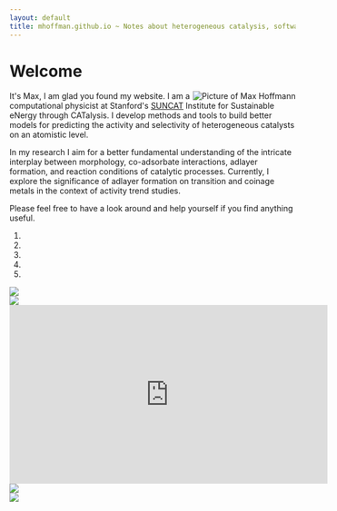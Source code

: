 ```yaml
---
layout: default
title: mhoffman.github.io ~ Notes about heterogeneous catalysis, software, and more.
---
```



# Welcome

<img src="{{ site.url}}/images/MH_cropped_circle.png" alt="Picture of Max Hoffmann"
style="float: right; "
/>

It's Max, I am glad you found my website. I am a computational physicist at Stanford's [SUNCAT](https://suncat.slac.stanford.edu/) Institute for Sustainable eNergy through CATalysis. I develop methods and tools to build better models for predicting the activity and selectivity of heterogeneous catalysts on an atomistic level. 

In my research I aim for a better fundamental understanding of the intricate interplay between morphology, co-adsorbate interactions, adlayer formation, and reaction conditions of catalytic processes. Currently, I explore the significance of adlayer formation on transition and coinage metals in the context of activity trend studies.

Please feel free to have a look around and help yourself if you find anything useful.

<div class="card-1 padded">

<div class="carousel slide" data-ride="carousel">
<ol class="carousel-indicators">
<li data-target="#carouselExampleIndicators" data-slide-to="0" class="active"></li>
<li data-target="#carouselExampleIndicators" data-slide-to="1"></li>
<li data-target="#carouselExampleIndicators" data-slide-to="2"></li>
<li data-target="#carouselExampleIndicators" data-slide-to="3"></li>
<li data-target="#carouselExampleIndicators" data-slide-to="4"></li>
</ol>
<div class="carousel-inner">
<div class="carousel-item active">
<a href="https://www.catalysis-hub.org/" target="_blank">
<img src="../images/catalysis-hub-org-structure.png" />
</a>
</div>
<div class="carousel-item">
<a href="https://asciinema.org/a/124484" target="_blank"><img src="https://asciinema.org/a/124484.png" /></a>
</div>
<div class="carousel-item">
<iframe width="560" height="315" src="https://www.youtube.com/embed/J8-Ion2I3eA" frameborder="0" allowfullscreen></iframe>
</div>
<div class="carousel-item">
<a href="https://expo.io/@mhoffman/nmrfmo" target="_blank"><img src="../images/screenshot-nmrfmo.png" /></a>
</div>
<div class="carousel-item">
<a href="https://nbviewer.jupyter.org/gist/mhoffman/ef779fb7d925edd70ab0e0ff25eee696" target="_blank"><img src="../images/nyc_taxi_cluster.jpg" /></a>
</div>
</div>
</div>
